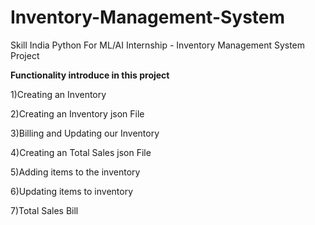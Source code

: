 # Inventory-Management-System
Skill India Python For ML/AI Internship - Inventory Management System Project




**Functionality introduce in this project**

  1)Creating an Inventory
  
  2)Creating an Inventory json File
  
  3)Billing and Updating our Inventory
  
  4)Creating an Total Sales json File
  
  5)Adding items to the inventory
  
  6)Updating items to inventory
  
  7)Total Sales Bill
